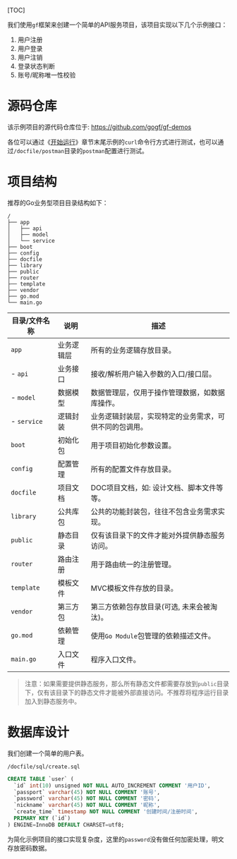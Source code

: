 [TOC]

我们使用`gf`框架来创建一个简单的API服务项目，该项目实现以下几个示例接口：
1. 用户注册
1. 用户登录
1. 用户注销
1. 登录状态判断
1. 账号/昵称唯一性校验

# 源码仓库

该示例项目的源代码仓库位于: https://github.com/gogf/gf-demos 

各位可以通过《[开始运行](/start/buildrun.md)》章节末尾示例的`curl`命令行方式进行测试，也可以通过`/docfile/postman`目录的`postman`配置进行测试。

# 项目结构
推荐的Go业务型项目目录结构如下：
```
/
├── app
│   ├── api
│   ├── model
│   └── service
├── boot
├── config
├── docfile
├── library
├── public
├── router
├── template
├── vendor
├── go.mod
└── main.go
```
|目录/文件名称   | 说明 | 描述
|---|---|---
|`app`           | 业务逻辑层 | 所有的业务逻辑存放目录。
| - `api`        | 业务接口   | 接收/解析用户输入参数的入口/接口层。
| - `model`      | 数据模型   | 数据管理层，仅用于操作管理数据，如数据库操作。
| - `service`    | 逻辑封装   | 业务逻辑封装层，实现特定的业务需求，可供不同的包调用。
|`boot`          | 初始化包   | 用于项目初始化参数设置。
|`config`        | 配置管理   | 所有的配置文件存放目录。
|`docfile`       | 项目文档   | DOC项目文档，如: 设计文档、脚本文件等等。
|`library`       | 公共库包   | 公共的功能封装包，往往不包含业务需求实现。
|`public`        | 静态目录   | 仅有该目录下的文件才能对外提供静态服务访问。
|`router`        | 路由注册   | 用于路由统一的注册管理。
|`template`      | 模板文件   | MVC模板文件存放的目录。
|`vendor`        | 第三方包   | 第三方依赖包存放目录(可选, 未来会被淘汰)。
|`go.mod`        | 依赖管理   | 使用`Go Module`包管理的依赖描述文件。
|`main.go`       | 入口文件   | 程序入口文件。

> 注意：如果需要提供静态服务，那么所有静态文件都需要存放到`public`目录下，仅有该目录下的静态文件才能被外部直接访问。不推荐将程序运行目录加入到静态服务中。

# 数据库设计
我们创建一个简单的用户表。

`/docfile/sql/create.sql`
```sql
CREATE TABLE `user` (
  `id` int(10) unsigned NOT NULL AUTO_INCREMENT COMMENT '用户ID',
  `passport` varchar(45) NOT NULL COMMENT '账号',
  `password` varchar(45) NOT NULL COMMENT '密码',
  `nickname` varchar(45) NOT NULL COMMENT '昵称',
  `create_time` timestamp NOT NULL COMMENT '创建时间/注册时间',
  PRIMARY KEY (`id`)
) ENGINE=InnoDB DEFAULT CHARSET=utf8;
```
为简化示例项目的接口实现复杂度，这里的`password`没有做任何加密处理，明文存放密码数据。











